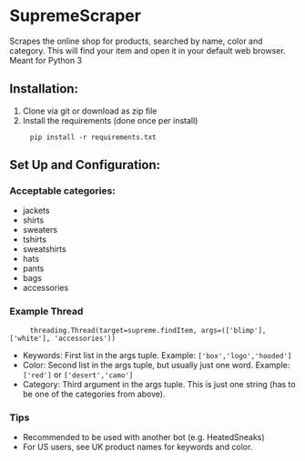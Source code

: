 # SupremeScraper
Scrapes the online shop for products, searched by name, color and category. This will find your item and open it in your default web browser. Meant for Python 3

## Installation:
1. Clone via git or download as zip file
2. Install the requirements (done once per install)
```
     pip install -r requirements.txt
```

## Set Up and Configuration:
### Acceptable categories:
- jackets
- shirts
- sweaters
- tshirts
- sweatshirts
- hats
- pants
- bags
- accessories

### Example Thread
```
     threading.Thread(target=supreme.findItem, args=(['blimp'], ['white'], 'accessories'))
```
- Keywords: First list in the args tuple. Example: ```['box','logo','hooded']```
- Color: Second list in the args tuple, but usually just one word. Example: ```['red']``` or ```['desert','camo']```
- Category: Third argument in the args tuple. This is just one string (has to be one of the categories from above).

### Tips
- Recommended to be used with another bot (e.g. HeatedSneaks)
- For US users, see UK product names for keywords and color.
